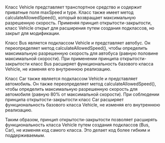 Класс Vehicle представляет транспортное средство и содержит приватные поля maxSpeed и type.
Класс также имеет метод calculateAllowedSpeed(), который возвращает максимальную разрешенную скорость.
Применяя принцип открытости-закрытости, класс Vehicle открыт для расширения путем создания подклассов, но закрыт для модификации.

Класс Bus является подклассом Vehicle и представляет автобус. Он переопределяет метод calculateAllowedSpeed(),
чтобы определить максимальную разрешенную скорость для автобуса (равную половине максимальной скорости).
При применении принципа открытости-закрытости класс Bus расширяет функциональность базового класса Vehicle, не изменяя его внутреннюю реализацию.

Класс Car также является подклассом Vehicle и представляет автомобиль.
Он также переопределяет метод calculateAllowedSpeed(),
чтобы определить максимальную разрешенную скорость для автомобиля (равную 80% от максимальной скорости).
При соблюдении принципа открытости-закрытости класс Car расширяет функциональность базового класса Vehicle, не изменяя его внутреннюю реализацию.

Таким образом, принцип открытости-закрытости позволяет расширять функциональность класса Vehicle путем создания подклассов (Bus, Car),
не изменяя код самого класса. Это делает код более гибким и поддерживаемым.